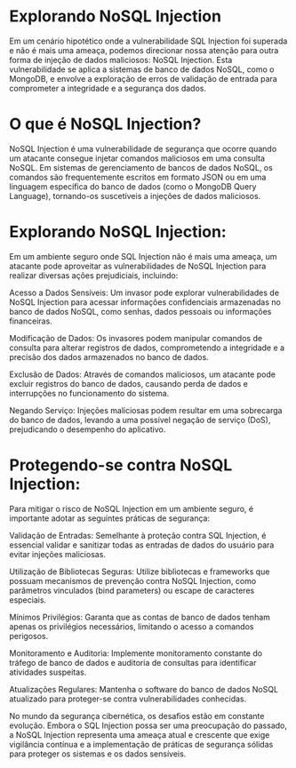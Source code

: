 # Explorando NoSQL Injection 

Em um cenário hipotético onde a vulnerabilidade SQL Injection foi superada e não é mais uma ameaça, podemos direcionar nossa atenção para outra forma de injeção de dados maliciosos: NoSQL Injection. Esta vulnerabilidade se aplica a sistemas de banco de dados NoSQL, como o MongoDB, e envolve a exploração de erros de validação de entrada para comprometer a integridade e a segurança dos dados.

# O que é NoSQL Injection?

NoSQL Injection é uma vulnerabilidade de segurança que ocorre quando um atacante consegue injetar comandos maliciosos em uma consulta NoSQL. Em sistemas de gerenciamento de bancos de dados NoSQL, os comandos são frequentemente escritos em formato JSON ou em uma linguagem específica do banco de dados (como o MongoDB Query Language), tornando-os suscetíveis a injeções de dados maliciosos.

# Explorando NoSQL Injection:

Em um ambiente seguro onde SQL Injection não é mais uma ameaça, um atacante pode aproveitar as vulnerabilidades de NoSQL Injection para realizar diversas ações prejudiciais, incluindo:

Acesso a Dados Sensíveis: Um invasor pode explorar vulnerabilidades de NoSQL Injection para acessar informações confidenciais armazenadas no banco de dados NoSQL, como senhas, dados pessoais ou informações financeiras.

Modificação de Dados: Os invasores podem manipular comandos de consulta para alterar registros de dados, comprometendo a integridade e a precisão dos dados armazenados no banco de dados.

Exclusão de Dados: Através de comandos maliciosos, um atacante pode excluir registros do banco de dados, causando perda de dados e interrupções no funcionamento do sistema.

Negando Serviço: Injeções maliciosas podem resultar em uma sobrecarga do banco de dados, levando a uma possível negação de serviço (DoS), prejudicando o desempenho do aplicativo.

# Protegendo-se contra NoSQL Injection:

Para mitigar o risco de NoSQL Injection em um ambiente seguro, é importante adotar as seguintes práticas de segurança:

Validação de Entradas: Semelhante à proteção contra SQL Injection, é essencial validar e sanitizar todas as entradas de dados do usuário para evitar injeções maliciosas.

Utilização de Bibliotecas Seguras: Utilize bibliotecas e frameworks que possuam mecanismos de prevenção contra NoSQL Injection, como parâmetros vinculados (bind parameters) ou escape de caracteres especiais.

Mínimos Privilégios: Garanta que as contas de banco de dados tenham apenas os privilégios necessários, limitando o acesso a comandos perigosos.

Monitoramento e Auditoria: Implemente monitoramento constante do tráfego de banco de dados e auditoria de consultas para identificar atividades suspeitas.

Atualizações Regulares: Mantenha o software do banco de dados NoSQL atualizado para proteger-se contra vulnerabilidades conhecidas.

No mundo da segurança cibernética, os desafios estão em constante evolução. Embora o SQL Injection possa ser uma preocupação do passado, a NoSQL Injection representa uma ameaça atual e crescente que exige vigilância contínua e a implementação de práticas de segurança sólidas para proteger os sistemas e os dados sensíveis.
